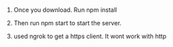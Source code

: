 1. Once you download. Run npm install 

2. Then run npm start to start the server. 

3. used ngrok to get a https client. It wont work with http
